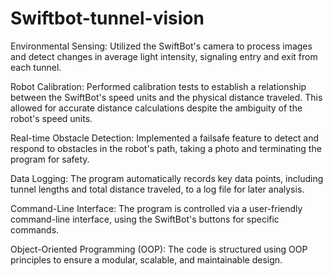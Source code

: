 # Swiftbot-tunnel-vision


Environmental Sensing: Utilized the SwiftBot's camera to process images and detect changes in average light intensity, signaling entry and exit from each tunnel.

Robot Calibration: Performed calibration tests to establish a relationship between the SwiftBot's speed units and the physical distance traveled. This allowed for accurate distance calculations despite the ambiguity of the robot's speed units.

Real-time Obstacle Detection: Implemented a failsafe feature to detect and respond to obstacles in the robot's path, taking a photo and terminating the program for safety.

Data Logging: The program automatically records key data points, including tunnel lengths and total distance traveled, to a log file for later analysis.

Command-Line Interface: The program is controlled via a user-friendly command-line interface, using the SwiftBot's buttons for specific commands.


Object-Oriented Programming (OOP): The code is structured using OOP principles to ensure a modular, scalable, and maintainable design.
